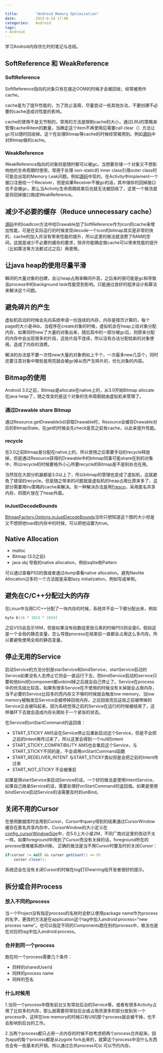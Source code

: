 ```yaml
---

title:        "Android Memory Optimization"
date:         2015-6-24 17:00
categories:   Android
tags:
- Android
---
```


学习Android内存优化时的笔记与总结。
<!--more-->

## SoftReference 和 WeakReference

### SoftReference

SoftReference指向的对象只有在接近OOM的时候才会被回收，经常被用作cache。

cache是为了提升性能的，为了防止滥用，尽量尝试一些其他办法，不要创建不必要的cache造成对性能的影响。

cache的使用不是无节制的，常用的方法是限制cache的大小，通过LRU的策略来管理cache中item的数量，当确定这个item不再使用后需要call clear（）方法让gc可以随时回收掉。这个在处理Bitmap等cache的时候经常被用到。例如[源码](http://grepcode.com/file/repository.grepcode.com/java/ext/com.google.android/android-apps/5.1.0_r1/com/android/mms/model/ImageModel.java#ImageModel)中对Bitmap做的cache。



### WeakReference

 WeakReference指向的对象则是随时都可以被gc。当想要存储一个对象又不想影响他的生命周期时使用，常用于处理 non-static的 inner class引用outer class时可能会出现的Memory Leak问题。例如[源码](http://grepcode.com/file/repository.grepcode.com/java/ext/com.google.android/android-apps/5.1.0_r1/com/android/launcher2/LauncherModel.java#LauncherModel)中现的，在Activity中implement一个接口注册给一个Receiver，但是如果Receiver不被gc的话，其中储存的回掉接口也不会被gc，那么当Activity生命周期结束后也就无法被回收了，这里一个做法就是将回掉接口做成WeakReference。



## 减少不必要的缓存（Reduce unnecessary cache）

[源码](http://grepcode.com/file/repository.grepcode.com/java/ext/com.google.android/android-apps/2.3.7_r1/com/android/launcher2/LiveFolderAdapter.java#LiveFolderAdapter.loadIcon%28android.content.Context%2Candroid.database.Cursor%2Ccom.android.launcher2.LiveFolderAdapter.ViewHolder%29)中的loadIcon方法中给Drawable加了SoftReference作为icon的cache来增加性能，可是在实际运行的时候发现decode一个icon的bitmap其实是非常的快的，cache的加入并没有带来性能的提升，所以这里的做法就浪费了RAM的空间。这就是减少不必要的缓存的要求，除非你能确定做cache可以带来性能的提升（比如算法等方法都试过之后）再使用。



## 让java heap的使用尽量平滑

瞬间的大量对象的创建，会让heap占用率瞬间升高，之后来的很可能是gc和导致该process中的background task性能受到影响。只能通过良好的程序设计和算法来解决这个问题。



## 避免碎片的产生

虚拟机启动的时候会先向系统申请一份连续的内存，内存是按页计算的，每个page的大小是4kb，当程序在create对象的时候，虚拟机会在heap上给对象分配内存，如果同时new了大量的对象出来，随后其中的一部分被gc后，则原来分配的内存中会出现很多的片段，这些片段不连续，所以没有办法分配给新的对象使用，造成了内存的浪费。

解决的办法是不要一次性new大量的对象例如上千个，一次最多new几百个，同时还要注意对象中哪些是用完就会被gc掉从而产生碎片的，优化对象的内容。

## Bitmap的使用

Android 3.0之前，Bitmap是allocate在native上的，从3.0开始Bitmap allocate在java heap了，随之改变的是这个对象的生命周期就由虚拟机来管理了。

### 通过Drawable share Bitmap

通过Resource.getDrawable(id)获取Drawable时，Resource会缓存Drawable对应的BitmapState，在get的时候会先check是否之前有cache，以此来提升性能。

### recycle

在3.0之前Bitmap是分配在native上的，所以使用之后需要手动的recycle释放掉，但是通过Resource获得的Drawable中的bitmap同事可能share在别的对象中，所以recycle的时候要格外小心所要recycle的Bitmap是不是别处也在用。

当然现在大部分机器都是3.0以上了，所以bitmap的管理也变成了虚拟机，这就避免了错误的recycle。但是随之带来的问题就是虚拟机的heap占用比原来多了，这部分需要用lru策略的cache来解决。另一种解决办法是用[Fresco](https://github.com/facebook/fresco)，采用匿名共享内存，将图片放在了heap外面。

### inJustDecodeBounds

[BitmapFactory.Options.inJustDecodeBounds](http://developer.android.com/reference/android/graphics/BitmapFactory.Options.html#inJustDecodeBounds)当你只想知道这个图的大小但是又不想把他load到内存中的时候，可以把他设置为true。

## Native Allocation

* malloc
* Bitmap    (3.0之前)
* java obj 导致的native allocation，例如sqlite和Pattern

可以通过查看PSS的值或者通过dump查看native allocation。避免Navtite Allocation过多的一个方法就是采取lazy initialization，例如写成单例。

## 避免在C/C++分配过大的内存
在Linux中当用C/C++分配了一块内存的时候，系统并不会一下都分配出来，例如
``` cpp
byte b[16 * 1024 * 1024]
```
之后VSS会显示16M，但是如果没有给数组里放元素的时候PSS则会是0。假如这是一个全局的静态变量，怎么导致process在结束前一直都会占用这么多内存。所以要避免使用全局的静态变量。

## 停止无用的Service

启动Service的方法分别是starService和bindService，startService启动的Service如果没有人去停止它则会一直运行下去，而bindService启动的service只要和他bind的component都unbind掉之后就会自己停止了。Service在process中的优先级比较高，如果有很多Service在不使用的时候没有关掉就会占用内存，当不必要的Service比较多的而内存又不够的时候就会触发low memory，当low memory被触发后Service会被停掉回收内存，之后回收完后这些之前被停掉的Service又会被叫起来，因为系统觉得之前的Service在运行的时候被结束了，这样循环下去就会造成内存长期处于一个紧张的状态。

在Service的onStartCommand的返回值：

* START_STICKY AMS会在Service停止后重新启动这个Service，但是不会把之前的Intent再传过来了，所以这里会得到一个null的intent
* START_STICKY_COMPATIBILITY AMS也会重启这个Service，与START_STICKY不同的是，不会调用onStartCommand函数
* START_REDELIVER_INTENT 与START_STICKY类似但是会把之前的Intent传过来
* START_NOT_STICKY 不会被重启

如果是用startService来启动Service的话，一个好的做法是使用IntentService，如果自己继承Service的话，需要处理好onStartCommand的返回值。如果是使用bindService启动Service的话需要及时的unBind。

## 关闭不用的Cursor

在使用数据库时会用到Cursor，Cursor中query得到的结果通过CursorWindow缓存在匿名共享内存中，CursorWindow的大小定义在[config_cursorWindowSize](https://android.googlesource.com/platform/frameworks/base/+/android-5.1.1_r5/core/res/res/values/config.xml)中，在5.0上大小是2M，不同厂商对这里的改动不太一样。如果foreground中用到了Cursor而没有关掉的话，foreground所在的process很难被系统kill掉。
正确的做法是当不用Cursor时要及时的关闭Cursor：
``` java
if(cursor != null && cursor.getCount() <= 0)
	cursor.close();
```
系统还会在没有关闭Cursor的时候在log打印warring给开发者很好的提示。

## 拆分或合并Process

### 放入不同的process
当一个Project没有指定process的名称时会默认使用package name作为process的名字，更改的方法是在application这个tag中加入android:process="new process name"。也可以指定不同的Components跑在别的process中，做法也是在对应的tag中加入android:process。

### 合并到同一个process
跑在同一个process需要几个条件：
* 同样的sharedUserId
* 同样的process name
* 同样的签名

### 什么时候用

1.当同一个process中既有前台又有常驻后台的Service等，或者有很多Activity占用了比较多的内存，那么就需要将常驻后台或占用资源多的部分放到另一个process中，这样在low memory的时候只有UI的那个process就会被干掉，也不会影响到后台的工作。

2.当两个process都只占用一点内存的时候不妨考虑把两个process合并起来。因为app的每个process都是从zygote fork出来的，就算这个process中没什么东西也会有一些基本的开销，所以通过合并process可以
可以节约内存。


